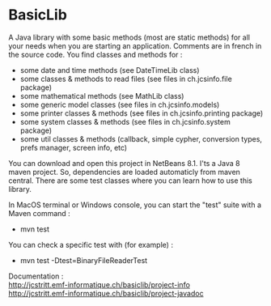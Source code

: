 # BasicLib
A Java library with some basic methods (most are static methods) for all your needs when you are starting an application. Comments are in french in the source code. You find classes and methods for :
- some date and time methods (see DateTimeLib class)
- some classes & methods to read files (see files in ch.jcsinfo.file package)
- some mathematical methods (see MathLib class)
- some generic model classes (see files in ch.jcsinfo.models)
- some printer classes & methods (see files in ch.jcsinfo.printing package)
- some system classes & methods (see files in ch.jcsinfo.system package)
- some util classes & methods (callback, simple cypher, conversion types, prefs manager, screen info, etc)

You can download and open this project in NetBeans 8.1. I'ts a Java 8 maven project. So, dependencies are loaded automaticly from maven central. There are some test classes where you can learn how to use this library.

In MacOS terminal or Windows console, you can start the "test" suite with a Maven command :
- mvn test
 
You can check a specific test with (for example) :
- mvn test -Dtest=BinaryFileReaderTest

Documentation :<br>
    http://jcstritt.emf-informatique.ch/basiclib/project-info<br>
    http://jcstritt.emf-informatique.ch/basiclib/project-javadoc

